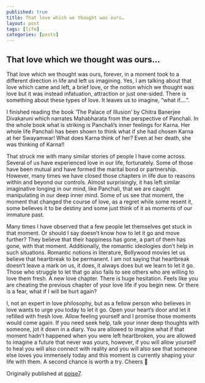 ```yaml
---
published: true
title: That love which we thought was ours…
layout: post
tags: [life]
categories: [posts]
---
```


## That love which we thought was ours…

That love which we thought was ours, forever, in a moment took to a different direction in life and left us imagining. Yes, I am talking about that love which came and left, a brief love, or the notion which we thought was love but it was instead infatuation, attraction or just one-sided. There is something about these types of love. It leaves us to imagine, “what if….”.

I finished reading the book ‘The Palace of Illusion’ by Chitra Banerjee Divakaruni which narrates Mahabharata from the perspective of Panchali. In the whole book what is striking is Panchali’s inner feelings for Karna. Her whole life Panchali has been shown to think what if she had chosen Karna at her Swayamwar! What does Karna think of her? Even at her death, she was thinking of Karna!!

That struck me with many similar stories of people I have come across. Several of us have experienced love in our life, fortunately. Some of those have been mutual and have formed the marital bond or partnership. However, many times we have closed those chapters in life due to reasons within and beyond our controls. Almost surprisingly, it has left similar imaginative longing in our mind, like Panchali, that we are caught manipulating in our deep inner mind. Some of us see that moment, the moment that changed the course of love, as a regret while some resent it, some believes it to be destiny and some just think of it as moments of our immature past.

Many times I have observed that a few people let themselves get stuck in that moment. Or should I say doesn’t know how to let it go and move further? They believe that their happiness has gone, a part of them has gone, with that moment. Additionally, the romantic ideologies don’t help in such situations. Romantic notions in literature, Bollywood movies let us believe that heartbreak to be permanent. I am not saying that heartbreak doesn’t leave a mark on us, it does, it always does but we learn to let it go. Those who struggle to let that go also fails to see others who are willing to love them fresh. A new love chapter. There is huge hesitation. Feels like you are cheating the previous chapter of your love life if you begin new. Or there is a fear, what if I will be hurt again?

I, not an expert in love philosophy, but as a fellow person who believes in love wants to urge you today to let it go. Open your heart’s door and let it refilled with fresh love. Allow feeling yourself and I promise those moments would come again. If you need seek help, talk your inner deep thoughts with someone, jot it down in a diary. You are allowed to imagine what if that moment hadn’t happened when you were left heartbroken, you are allowed to imagine a future that never was yours, however, if you will allow yourself to heal you will also connect with reality and you will also see that someone else loves you immensely today and this moment is currently shaping your life with them. A second chance is worth a try. Cheers 🙂

Originally published at [poise7](http://blog.poise7.com/that-love-which-we-thought-was-ours/).
